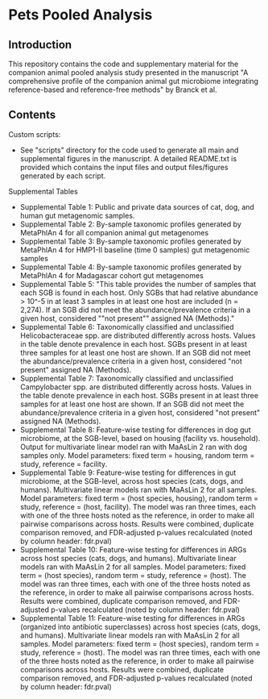  
# Pets Pooled Analysis

## Introduction

This repository contains the code and supplementary material for the companion animal pooled analysis study presented in the manuscript "A comprehensive profile of the companion animal gut microbiome integrating reference-based and reference-free methods" by Branck et al. 

## Contents
Custom scripts:
* See "scripts" directory for the code used to generate all main and supplemental figures in the manuscript. A detailed README.txt is provided which contains the input files and output files/figures generated by each script.

Supplemental Tables
* Supplemental Table 1: 	Public and private data sources of cat, dog, and human gut metagenomic samples.								
* Supplemental Table 2: 	By-sample taxonomic profiles generated by MetaPhlAn 4 for all companion animal gut metagenomes								
* Supplemental Table 3: 	By-sample taxonomic profiles generated by MetaPhlAn 4 for HMP1-II baseline (time 0 samples) gut metagenomic samples 																	
* Supplemental Table 4: 	By-sample taxonomic profiles generated by MetaPhlAn 4 for Madagascar cohort gut metagenomes								
* Supplemental Table 5: 	"This table provides the number of samples that each SGB is found in each host. Only SGBs that had relative abundance > 10^-5 in at least 3 samples in at least one host are included (n = 2,274). If an SGB did not meet the abundance/prevalence criteria in a given host, considered ""not present"" assigned NA (Methods)."								
* Supplemental Table 6:	Taxonomically classified and unclassified Helicobacteraceae spp. are distributed differently across hosts. Values in the table denote prevalence in each host. SGBs present in at least three samples for at least one host are shown. If an SGB did not meet the abundance/prevalence criteria in a given host, considered "not present" assigned NA (Methods).								
* Supplemental Table 7: Taxonomically classified and unclassified Campylobacter spp. are distributed differently across hosts. Values in the table denote prevalence in each host. SGBs present in at least three samples for at least one host are shown. If an SGB did not meet the abundance/prevalence criteria in a given host, considered "not present" assigned NA (Methods).								
* Supplemental Table 8: Feature-wise testing for differences in dog gut microbiome, at the SGB-level, based on housing (facility vs. household). Output for multivariate linear model ran with MaAsLin 2 ran with dog samples only. Model parameters: fixed term = housing, random term = study, reference = facility.						
* Supplemental Table 9: Feature-wise testing for differences in gut microbiome, at the SGB-level, across host species (cats, dogs, and humans). Multivariate linear models ran with MaAsLin 2 for all samples. Model parameters: fixed term = (host species, housing), random term = study, reference = (host, facility). The model was ran three times, each with one of the three hosts noted as the reference, in order to make all pairwise comparisons across hosts. Results were combined, duplicate comparison removed, and FDR-adjusted p-values recalculated (noted by column header: fdr.pval)								
* Supplemental Table 10: Feature-wise testing for differences in ARGs across host species (cats, dogs, and humans). Multivariate linear models ran with MaAsLin 2 for all samples. Model parameters: fixed term = (host species), random term = study, reference = (host). The model was ran three times, each with one of the three hosts noted as the reference, in order to make all pairwise comparisons across hosts. Results were combined, duplicate comparison removed, and FDR-adjusted p-values recalculated (noted by column header: fdr.pval)
* Supplemental Table 11: Feature-wise testing for differences in ARGs (organized into antibiotic superclasses) across host species (cats, dogs, and humans). Multivariate linear models ran with MaAsLin 2 for all samples. Model parameters: fixed term = (host species), random term = study, reference = (host). The model was ran three times, each with one of the three hosts noted as the reference, in order to make all pairwise comparisons across hosts. Results were combined, duplicate comparison removed, and FDR-adjusted p-values recalculated (noted by column header: fdr.pval)							
